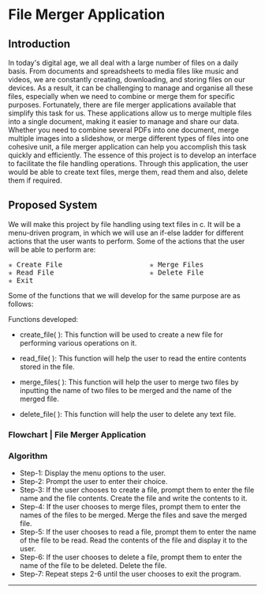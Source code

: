 # File Merger Application

## Introduction

In today's digital age, we all deal with a large number of files on a daily basis. From documents and spreadsheets to media files like music and videos, we are constantly creating, downloading, and storing files on our devices. As a result, it can be challenging to manage and organise all these files, especially when we need to combine or merge them for specific purposes.
Fortunately, there are file merger applications available that simplify this task for us. These applications allow us to merge multiple files into a single document, making it easier to manage and share our data. Whether you need to combine several PDFs into one document, merge multiple images into a slideshow, or merge different types of files into one cohesive unit, a file merger application can help you accomplish this task quickly and efficiently. 
The essence of this project is to develop an interface to facilitate the file handling operations. Through this application, the user would be able to create text files, merge them, read them and also, delete them if required.

## Proposed System

We will make this project by file handling using text files in c. It will be a menu-driven program, in which we will use an if-else ladder for different actions that the user wants to perform. Some of the actions that the user will be able to perform are:
<pre>
✯ Create File                     ✯ Merge Files
✯ Read File                       ✯ Delete File  
✯ Exit
</pre>
Some of the functions that we will develop for the same purpose are as follows:

Functions developed:
- create_file( ): This function will be used to create a new file for performing various operations on it.

- read_file( ): This function will help the user to read the entire contents stored in the file.

- merge_files( ): This function will help the user to merge two files by inputting the name of two files to be merged and the name of the merged file.

- delete_file( ): This function will help the user to delete any text file.


### Flowchart | File Merger Application

### Algorithm

* Step-1: Display the menu options to the user.
* Step-2: Prompt the user to enter their choice.
* Step-3: If the user chooses to create a file, prompt them to enter the file name and the file contents. Create the file and write the contents to it.
* Step-4: If the user chooses to merge files, prompt them to enter the names of the files to be merged. Merge the files and save the merged file.
* Step-5: If the user chooses to read a file, prompt them to enter the name of the file to be read. Read the contents of the file and display it to the user.
* Step-6: If the user chooses to delete a file, prompt them to enter the name of the file to be deleted. Delete the file.
* Step-7: Repeat steps 2-6 until the user chooses to exit the program.

---